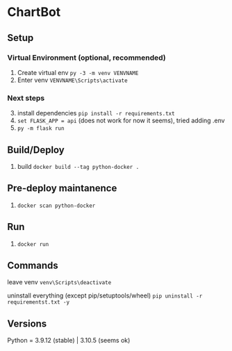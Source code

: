 # ChartBot

## Setup

### Virtual Environment (optional, recommended)

1. Create virtual env `py -3 -m venv VENVNAME`
2. Enter venv `VENVNAME\Scripts\activate`

### Next steps

3. install dependencies `pip install -r requirements.txt`
4. `set FLASK_APP = api` (does not work for now it seems), tried adding .env
5. `py -m flask run`

## Build/Deploy

1. build `docker build --tag python-docker .`

## Pre-deploy maintanence

1. `docker scan python-docker`

## Run

1. `docker run`

## Commands

leave venv `venv\Scripts\deactivate`

uninstall everything (except pip/setuptools/wheel) `pip uninstall -r requirementst.txt -y`

## Versions

Python = 3.9.12 (stable) | 3.10.5 (seems ok)
